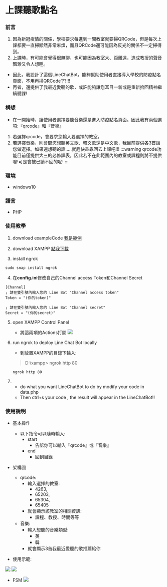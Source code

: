 # 上課聽歌點名
### 前言
1. 因為新冠疫情的關係，學校要求每進到一間教室就要掃QRCode，但是每次上課都要一直掃顯然非常麻煩，而且QRCode還可能因為反光的關係不一定掃得到。
2. 上課時，有可能會覺得很無聊，也可能因為教室大、距離遠，造成教授的聲音飄渺又令人想睡。
* 因此，我設計了這個LineChatBot，能夠幫助使用者直接導入學校的防疫點名頁面，不用再掃QRCode了!!!!
* 再者，還提供了我最近愛聽的歌，或許能夠讓您耳目一新或是重新拾回精神繼續聽課!
### 構想
* 在一開始時，讓使用者選擇要聽音樂還是進入防疫點名頁面。因此我有兩個選項:『qrcode』和『音樂』
1. 若選擇qrcode，會要求您輸入要選擇的教室。
2. 若選擇音樂，則會問您想聽英文歌、韓文歌還是中文歌，我目前提供各3首讓您做選擇。如果還想聽的話.....就趕快乖乖回去上課吧!!!
:::warning
qrcode功能目前僅提供大三的必修課表，因此若不在此範圍內的教室或課程則將不提供喔!可是會被已讀不回的呢!
:::
### 環境
* windows10

### 語言
* PHP

### 使用教學
1. download exampleCode
[我是範例](https://github.com/GoneToneStudio/line-example-bot-tiny-php?fbclid=IwAR1FrTmbGHcsz9UTYkJBs9DSNWqYVvzrm_i3I0QyZY1ilEffeMhIMD9dhZg)

2. download XAMPP
[點我下載](https://www.apachefriends.org/zh_tw/download.html)
3. install ngrok
```bash=
sudo snap install ngrok
```

4. 在**config.ini**修改自己的Channel access Token和Channel Secret
```bash=1
[Channel]
; 請在雙引號內輸入您的 Line Bot "Channel access token"
Token = "(你的token)"

; 請在雙引號內輸入您的 Line Bot "Channel secret"
Secret = "(你的secret)"
```

5. open XAMPP Control Panel
    * 將這兩項的Actions打開
     ![](https://i.imgur.com/1BiDR8s.png)

6. run ngrok to deploy Line Chat Bot locally
   * 到放置XAMPP的目錄下輸入:
   > D:\xampp> ngrok http 80
   ```bash=1
   ngrok http 80
   ```
7. 
    * do what you want LineChatBot to do by modify your code in data.php
    * Then ctrl+s your code , the result will appear in the LineChatBot!!

### 使用說明
* 基本操作
    * 以下指令可以隨時輸入:
        * start
            * 告訴你可以輸入『qrcode』或『音樂』
        * end
            * 回到目錄
* 架構圖
    * qrcode:
        * 輸入選擇的教室:
            * 4263,
            * 65203,
            * 65304,
            * 65405
        * 就會顯示該教室的相關資訊:
            * 課程、教授、時間等等
    * 音樂:
        * 輸入想聽的音樂類型:
            * 英
            * 韓
        * 就會顯示3首我最近愛聽的歌推薦給你

* 使用示範:

![](https://i.imgur.com/0K7YEze.jpg)
![](https://i.imgur.com/6daWKH1.jpg)


* FSM
![](https://i.imgur.com/7HucuCt.png)
